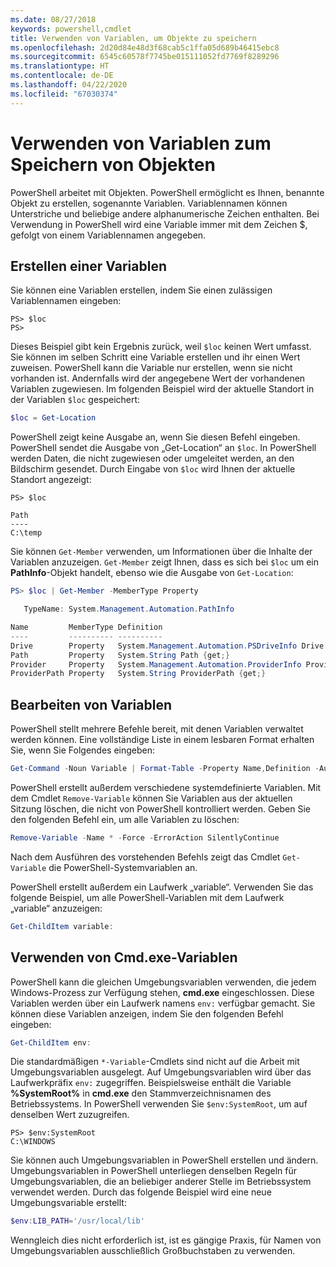 ```yaml
---
ms.date: 08/27/2018
keywords: powershell,cmdlet
title: Verwenden von Variablen, um Objekte zu speichern
ms.openlocfilehash: 2d20d84e48d3f68cab5c1ffa05d689b46415ebc8
ms.sourcegitcommit: 6545c60578f7745be015111052fd7769f8289296
ms.translationtype: HT
ms.contentlocale: de-DE
ms.lasthandoff: 04/22/2020
ms.locfileid: "67030374"
---
```

# <a name="using-variables-to-store-objects"></a>Verwenden von Variablen zum Speichern von Objekten

PowerShell arbeitet mit Objekten. PowerShell ermöglicht es Ihnen, benannte Objekt zu erstellen, sogenannte Variablen.
Variablennamen können Unterstriche und beliebige andere alphanumerische Zeichen enthalten. Bei Verwendung in PowerShell wird eine Variable immer mit dem Zeichen \$, gefolgt von einem Variablennamen angegeben.

## <a name="creating-a-variable"></a>Erstellen einer Variablen

Sie können eine Variablen erstellen, indem Sie einen zulässigen Variablennamen eingeben:

```
PS> $loc
PS>
```

Dieses Beispiel gibt kein Ergebnis zurück, weil `$loc` keinen Wert umfasst. Sie können im selben Schritt eine Variable erstellen und ihr einen Wert zuweisen. PowerShell kann die Variable nur erstellen, wenn sie nicht vorhanden ist.
Andernfalls wird der angegebene Wert der vorhandenen Variablen zugewiesen. Im folgenden Beispiel wird der aktuelle Standort in der Variablen `$loc` gespeichert:

```powershell
$loc = Get-Location
```

PowerShell zeigt keine Ausgabe an, wenn Sie diesen Befehl eingeben. PowerShell sendet die Ausgabe von „Get-Location“ an `$loc`. In PowerShell werden Daten, die nicht zugewiesen oder umgeleitet werden, an den Bildschirm gesendet. Durch Eingabe von `$loc` wird Ihnen der aktuelle Standort angezeigt:

```
PS> $loc

Path
----
C:\temp
```

Sie können `Get-Member` verwenden, um Informationen über die Inhalte der Variablen anzuzeigen. `Get-Member` zeigt Ihnen, dass es sich bei `$loc` um ein **PathInfo**-Objekt handelt, ebenso wie die Ausgabe von `Get-Location`:

```powershell
PS> $loc | Get-Member -MemberType Property

   TypeName: System.Management.Automation.PathInfo

Name         MemberType Definition
----         ---------- ----------
Drive        Property   System.Management.Automation.PSDriveInfo Drive {get;}
Path         Property   System.String Path {get;}
Provider     Property   System.Management.Automation.ProviderInfo Provider {...
ProviderPath Property   System.String ProviderPath {get;}
```

## <a name="manipulating-variables"></a>Bearbeiten von Variablen

PowerShell stellt mehrere Befehle bereit, mit denen Variablen verwaltet werden können. Eine vollständige Liste in einem lesbaren Format erhalten Sie, wenn Sie Folgendes eingeben:

```powershell
Get-Command -Noun Variable | Format-Table -Property Name,Definition -AutoSize -Wrap
```

PowerShell erstellt außerdem verschiedene systemdefinierte Variablen. Mit dem Cmdlet `Remove-Variable` können Sie Variablen aus der aktuellen Sitzung löschen, die nicht von PowerShell kontrolliert werden. Geben Sie den folgenden Befehl ein, um alle Variablen zu löschen:

```powershell
Remove-Variable -Name * -Force -ErrorAction SilentlyContinue
```

Nach dem Ausführen des vorstehenden Befehls zeigt das Cmdlet `Get-Variable` die PowerShell-Systemvariablen an.

PowerShell erstellt außerdem ein Laufwerk „variable“. Verwenden Sie das folgende Beispiel, um alle PowerShell-Variablen mit dem Laufwerk „variable“ anzuzeigen:

```powershell
Get-ChildItem variable:
```

## <a name="using-cmdexe-variables"></a>Verwenden von Cmd.exe-Variablen

PowerShell kann die gleichen Umgebungsvariablen verwenden, die jedem Windows-Prozess zur Verfügung stehen, **cmd.exe** eingeschlossen. Diese Variablen werden über ein Laufwerk namens `env:` verfügbar gemacht. Sie können diese Variablen anzeigen, indem Sie den folgenden Befehl eingeben:

```powershell
Get-ChildItem env:
```

Die standardmäßigen `*-Variable`-Cmdlets sind nicht auf die Arbeit mit Umgebungsvariablen ausgelegt. Auf Umgebungsvariablen wird über das Laufwerkpräfix `env:` zugegriffen. Beispielsweise enthält die Variable **%SystemRoot%** in **cmd.exe** den Stammverzeichnisnamen des Betriebssystems. In PowerShell verwenden Sie `$env:SystemRoot`, um auf denselben Wert zuzugreifen.

```
PS> $env:SystemRoot
C:\WINDOWS
```

Sie können auch Umgebungsvariablen in PowerShell erstellen und ändern. Umgebungsvariablen in PowerShell unterliegen denselben Regeln für Umgebungsvariablen, die an beliebiger anderer Stelle im Betriebssystem verwendet werden. Durch das folgende Beispiel wird eine neue Umgebungsvariable erstellt:

```powershell
$env:LIB_PATH='/usr/local/lib'
```

Wenngleich dies nicht erforderlich ist, ist es gängige Praxis, für Namen von Umgebungsvariablen ausschließlich Großbuchstaben zu verwenden.

